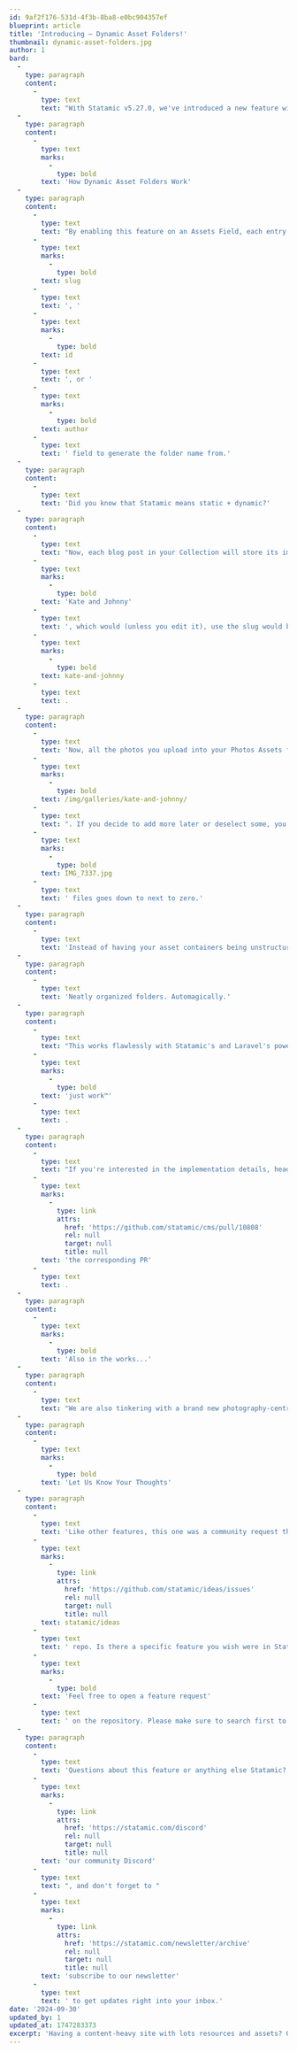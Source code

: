 ```yaml
---
id: 9af2f176-531d-4f3b-8ba8-e0bc904357ef
blueprint: article
title: 'Introducing — Dynamic Asset Folders!'
thumbnail: dynamic-asset-folders.jpg
author: 1
bard:
  -
    type: paragraph
    content:
      -
        type: text
        text: "With Statamic v5.27.0, we've introduced a new feature with photography, gallery, and portfolio sites in mind, but can help enhance the organization of your assets across the board, no matter the type of site."
  -
    type: paragraph
    content:
      -
        type: text
        marks:
          -
            type: bold
        text: 'How Dynamic Asset Folders Work'
  -
    type: paragraph
    content:
      -
        type: text
        text: "By enabling this feature on an Assets Field, each entry will automatically create a new sub-folder to store its assets in. You can set it to use the Entry's "
      -
        type: text
        marks:
          -
            type: bold
        text: slug
      -
        type: text
        text: ', '
      -
        type: text
        marks:
          -
            type: bold
        text: id
      -
        type: text
        text: ', or '
      -
        type: text
        marks:
          -
            type: bold
        text: author
      -
        type: text
        text: ' field to generate the folder name from.'
  -
    type: paragraph
    content:
      -
        type: text
        text: 'Did you know that Statamic means static + dynamic?'
  -
    type: paragraph
    content:
      -
        type: text
        text: "Now, each blog post in your Collection will store its images and other assets (like PDFs) in an auto-generated folder named after the slug of your blog post. Let's say you're running a wedding photography website. You have a Galleries collection and your latest wedding is a new entry titled "
      -
        type: text
        marks:
          -
            type: bold
        text: 'Kate and Johnny'
      -
        type: text
        text: ', which would (unless you edit it), use the slug would be '
      -
        type: text
        marks:
          -
            type: bold
        text: kate-and-johnny
      -
        type: text
        text: .
  -
    type: paragraph
    content:
      -
        type: text
        text: 'Now, all the photos you upload into your Photos Assets field will be uploaded into '
      -
        type: text
        marks:
          -
            type: bold
        text: /img/galleries/kate-and-johnny/
      -
        type: text
        text: ". If you decide to add more later or deselect some, you don't have to browse through all of your potentially thousands of images to find the right ones, and the changes of uploading two "
      -
        type: text
        marks:
          -
            type: bold
        text: IMG_7337.jpg
      -
        type: text
        text: ' files goes down to next to zero.'
  -
    type: paragraph
    content:
      -
        type: text
        text: 'Instead of having your asset containers being unstructured and cluttered with all kinds of random files, they can now look like this:'
  -
    type: paragraph
    content:
      -
        type: text
        text: 'Neatly organized folders. Automagically.'
  -
    type: paragraph
    content:
      -
        type: text
        text: "This works flawlessly with Statamic's and Laravel's powerful adapter-based filesystem approach. Whether you store your assets locally on the server or use an object storage like AWS S3 or one of its many API-compatible alternatives, this will "
      -
        type: text
        marks:
          -
            type: bold
        text: 'just work™'
      -
        type: text
        text: .
  -
    type: paragraph
    content:
      -
        type: text
        text: "If you're interested in the implementation details, head over to GitHub and "
      -
        type: text
        marks:
          -
            type: link
            attrs:
              href: 'https://github.com/statamic/cms/pull/10808'
              rel: null
              target: null
              title: null
        text: 'the corresponding PR'
      -
        type: text
        text: .
  -
    type: paragraph
    content:
      -
        type: text
        marks:
          -
            type: bold
        text: 'Also in the works...'
  -
    type: paragraph
    content:
      -
        type: text
        text: "We are also tinkering with a brand new photography-centric Starter Kit that will utilize this feature. We think you're going to love it."
  -
    type: paragraph
    content:
      -
        type: text
        marks:
          -
            type: bold
        text: 'Let Us Know Your Thoughts'
  -
    type: paragraph
    content:
      -
        type: text
        text: 'Like other features, this one was a community request that got submitted via our '
      -
        type: text
        marks:
          -
            type: link
            attrs:
              href: 'https://github.com/statamic/ideas/issues'
              rel: null
              target: null
              title: null
        text: statamic/ideas
      -
        type: text
        text: ' repo. Is there a specific feature you wish were in Statamic? '
      -
        type: text
        marks:
          -
            type: bold
        text: 'Feel free to open a feature request'
      -
        type: text
        text: ' on the repository. Please make sure to search first to avoid duplicates.'
  -
    type: paragraph
    content:
      -
        type: text
        text: 'Questions about this feature or anything else Statamic? Hop on '
      -
        type: text
        marks:
          -
            type: link
            attrs:
              href: 'https://statamic.com/discord'
              rel: null
              target: null
              title: null
        text: 'our community Discord'
      -
        type: text
        text: ", and don't forget to "
      -
        type: text
        marks:
          -
            type: link
            attrs:
              href: 'https://statamic.com/newsletter/archive'
              rel: null
              target: null
              title: null
        text: 'subscribe to our newsletter'
      -
        type: text
        text: ' to get updates right into your inbox.'
date: '2024-09-30'
updated_by: 1
updated_at: 1747283373
excerpt: 'Having a content-heavy site with lots resources and assets? Our new dynamic asset folder creation to the rescue!'
---
```


